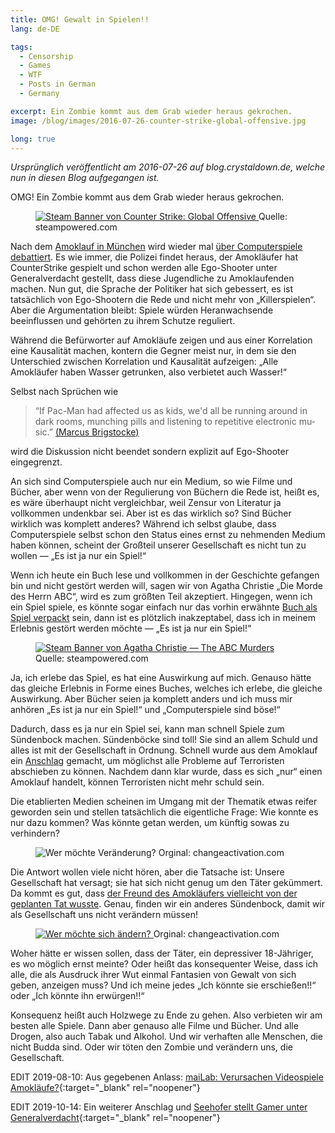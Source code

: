 ```yaml
---
title: OMG! Gewalt in Spielen!!
lang: de-DE

tags:
  - Censorship
  - Games
  - WTF
  - Posts in German
  - Germany

excerpt: Ein Zombie kommt aus dem Grab wieder heraus gekrochen.
image: /blog/images/2016-07-26-counter-strike-global-offensive.jpg

long: true
---
```

*Ursprünglich veröffentlicht am 2016-07-26 auf blog.crystaldown.de, welche nun in diesen Blog aufgegangen ist.*

OMG! Ein Zombie kommt aus dem Grab wieder heraus gekrochen.

<figure>
  <a href="https://store.steampowered.com/app/730/" target="_blank" rel="noopener"><!--_-->
    <img loading="lazy"
      src="{{'/blog/images/2016-07-26-counter-strike-global-offensive.avif' | prepend: site.static_url | absolute_url }}"
      alt="Steam Banner von Counter Strike: Global Offensive">
  </a>
  Quelle: steampowered.com
</figure>

Nach dem <a href="https://www.tagesschau.de/newsticker/newsticker-muenchen-101.html" target="_blank" rel="noopener">Amoklauf in München</a><!--_--> wird wieder mal <a href="https://www.heise.de/newsticker/meldung/Muenchner-Amoklauf-Debatte-ueber-gewalthaltige-Computerspiele-flammt-wieder-auf-3277564.html" target="_blank" rel="noopener">über Computerspiele debattiert</a><!--_-->.
Es wie immer, die Polizei findet heraus, der Amokläufer hat CounterStrike gespielt und schon werden alle Ego-Shooter unter Generalverdacht gestellt, dass diese Jugendliche zu Amoklaufenden machen.
Nun gut, die Sprache der Politiker hat sich gebessert, es ist tatsächlich von Ego-Shootern die Rede und nicht mehr von „Killerspielen“.
Aber die Argumentation bleibt: Spiele würden Heranwachsende beeinflussen und gehörten zu ihrem Schutze reguliert.

Während die Befürworter auf Amokläufe zeigen und aus einer Korrelation eine Kausalität machen, kontern die Gegner meist nur, in dem sie den Unterschied zwischen Korrelation und Kausalität aufzeigen: „Alle Amokläufer haben Wasser getrunken, also verbietet auch Wasser!“

Selbst nach Sprüchen wie
<blockquote lang="en">
“If Pac-Man had affected us as kids, we'd all be running around in dark rooms, munching pills and listening to repetitive electronic music.”
<a href="https://en.wikipedia.org/wiki/Marcus_Brigstocke#Pac-Man_joke" target="_blank" rel="noopener">(Marcus Brigstocke)</a><!--_-->
</blockquote>
wird die Diskussion nicht beendet sondern explizit auf Ego-Shooter eingegrenzt.

An sich sind Computerspiele auch nur ein Medium, so wie Filme und Bücher, aber wenn von der Regulierung von Büchern die Rede ist, heißt es, es wäre überhaupt nicht vergleichbar, weil Zensur von Literatur ja vollkommen undenkbar sei.
Aber ist es das wirklich so?
Sind Bücher wirklich was komplett anderes?
Während ich selbst glaube, dass Computerspiele selbst schon den Status eines ernst zu nehmenden Medium haben können, scheint der Großteil unserer Gesellschaft es nicht tun zu wollen — „Es ist ja nur ein Spiel!“

Wenn ich heute ein Buch lese und vollkommen in der Geschichte gefangen bin und nicht gestört werden will, sagen wir von
Agatha Christie „Die Morde des Herrn ABC“, wird es zum größten Teil akzeptiert. Hingegen, wenn ich ein Spiel spiele, es
könnte sogar einfach nur das vorhin erwähnte <a href="https://store.steampowered.com/app/374900/" target="_blank" rel="noopener">Buch als Spiel verpackt</a> sein, dann ist es plötzlich inakzeptabel, dass ich in meinem Erlebnis gestört werden möchte — „Es ist ja nur ein
Spiel!“

<figure>
  <a href="https://store.steampowered.com/app/374900/" target="_blank" rel="noopener">
    <img loading="lazy" src="{{ '/blog/images/2016-07-26-agatha-christie-the-abc-murders.avif' | prepend: site.static_url | absolute_url }}"
      alt="Steam Banner von Agatha Christie — The ABC Murders">
  </a>
  Quelle: steampowered.com
</figure>

Ja, ich erlebe das Spiel, es hat eine Auswirkung auf mich.
Genauso hätte das gleiche Erlebnis in Forme eines Buches, welches ich erlebe, die gleiche Auswirkung.
Aber Bücher seien ja komplett anders und ich muss mir anhören „Es ist ja nur ein Spiel!“ und „Computerspiele sind böse!“

Dadurch, dass es ja nur ein Spiel sei, kann man schnell Spiele zum Sündenbock machen.
Sündenböcke sind toll!
Sie sind an allem Schuld und alles ist mit der Gesellschaft in Ordnung.
Schnell wurde aus dem Amoklauf ein <a href="https://web.archive.org/web/20160722203144/https://www.tagesschau.de/eilmeldung/eilmeldung-1519.html">Anschlag</a> gemacht, um möglichst alle Probleme auf Terroristen abschieben zu können.
Nachdem dann klar wurde, dass es sich „nur“ einen Amoklauf handelt, können Terroristen nicht mehr schuld sein.

Die etablierten Medien scheinen im Umgang mit der Thematik etwas reifer geworden sein und stellen tatsächlich die eigentliche Frage:
Wie konnte es nur dazu kommen?
Was könnte getan werden, um künftig sowas zu verhindern?

<figure>
    <img loading="lazy" src="{{ '/blog/images/2016-07-26-who-wants-change-deu.avif' | prepend: site.static_url | absolute_url }}"
      alt="Wer möchte Veränderung?">
  Orginal: changeactivation.com
</figure>

Die Antwort wollen viele nicht hören, aber die Tatsache ist:
Unsere Gesellschaft hat versagt; sie hat sich nicht genug um den Täter gekümmert.
Da kommt es gut, dass <a href="https://www.tagesschau.de/inland/amoklauf-muenchen-103.html" target="_blank" rel="noopener">der Freund des Amokläufers vielleicht von der geplanten Tat wusste</a>.
Genau, finden wir ein anderes Sündenbock, damit wir als Gesellschaft uns nicht verändern müssen!

<figure>
  <a href="https://changeactivation.com/" target="_blank" rel="noopener">
    <img loading="lazy" src="{{ '/blog/images/2016-07-26-who-wants-to-change-deu.avif' | prepend: site.static_url | absolute_url }}"
      alt="Wer möchte sich ändern?">
  </a>
  Orginal: changeactivation.com
</figure>

Woher hätte er wissen sollen, dass der Täter, ein depressiver 18-Jähriger, es wo möglich ernst meinte?
Oder heißt das konsequenter Weise, dass ich alle, die als Ausdruck ihrer Wut einmal Fantasien von Gewalt von sich geben, anzeigen muss?
Und ich meine jedes „Ich könnte sie erschießen!!“ oder „Ich könnte ihn erwürgen!!“

Konsequenz heißt auch Holzwege zu Ende zu gehen.
Also verbieten wir am besten alle Spiele.
Dann aber genauso alle Filme und Bücher.
Und alle Drogen, also auch Tabak und Alkohol.
Und wir verhaften alle Menschen, die nicht Budda sind.
Oder wir töten den Zombie und verändern uns, die Gesellschaft.

EDIT 2019-08-10: Aus gegebenen Anlass: [maiLab: Verursachen Videospiele Amokläufe?](https://www.youtube.com/watch?v=_m7txM8wnt0){:target="_blank" rel="noopener"}

EDIT 2019-10-14: Ein weiterer Anschlag und [Seehofer stellt Gamer unter Generalverdacht](https://twitter.com/ARD_BaB/status/1183018347182612485){:target="_blank" rel="noopener"}
